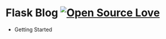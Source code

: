# Flask Blog  [![Open Source Love](https://badges.frapsoft.com/os/v1/open-source.svg?v=103)](https://github.com/ellerbrock/open-source-badges/)

* Getting Started
